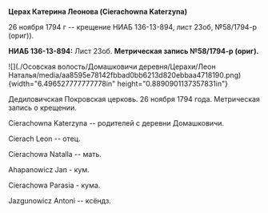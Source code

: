 **Церах Катерина Леонова (Cierachowna Katerzyna)**

26 ноября 1794 г -- крещение НИАБ 136-13-894, лист 23об, №58/1794-р
(ориг)).

**НИАБ 136-13-894:** Лист 23об. **Метрическая запись №58/1794-р
(ориг).**

![](./Осовская волость/Домашковичи деревня/Церахи/Леон Наталья/media/aa8595e78142fbbad0bb6213d820ebbaa4718190.png){width="6.496527777777778in"
height="0.8890901137357831in"}

Дедиловичская Покровская церковь. 26 ноября 1794 года. Метрическая
запись о крещении.

Cierachowna Katerzyna -- родителей с деревни Домашковичи.

Cierach Leon -- отец.

Cierachowa Natalla -- мать.

Ahapanowicz Jan - кум.

Cierachowa Parasia - кума.

Jazgunowicz Antoni -- ксёндз.
